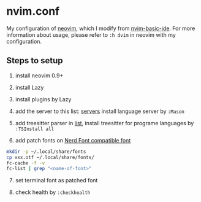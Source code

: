 # nvim.conf

My configuration of [neovim](https://neovim.io/), which I modify from [ nvim-basic-ide](https://github.com/LunarVim/nvim-basic-ide).
For more information about usage, please refer to `:h dvim` in neovim with my configuration.

## Steps to setup

1. install neovim 0.9+

2. install Lazy

3. install plugins by Lazy

4. add the server to this list: [servers](https://github.com/dongdongbh/nvim.conf/blob/febfb71e3d5d4939e7fcbc62bf5a9debbc4dea8e/lua/utils/init.lua#L13)
install language server by `:Mason`

5. add treesitter parser in [list](https://github.com/dongdongbh/nvim.conf/blob/febfb71e3d5d4939e7fcbc62bf5a9debbc4dea8e/lua/user/treesitter.lua#L23), 
install treesitter for programe languages by `:TSInstall all`

6. add patch fonts on [Nerd Font compatible font](https://github.com/ryanoasis/nerd-fonts#font-installation)

``` sh
mkdir -p ~/.local/share/fonts
cp xxx.otf ~/.local/share/fonts/
fc-cache -f -v
fc-list | grep "<name-of-font>"
```

7. set terminal font as patched font

8. check health by `:checkhealth`

